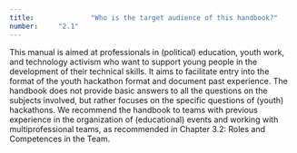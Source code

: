 ```yaml
---
title: 				"Who is the target audience of this handbook?"
number: 	"2.1"
---     
```


This manual is aimed at professionals in (political) education, youth work, and technology activism who want to support young people in the development of their technical skills. It aims to facilitate entry into the format of the youth hackathon format and document past experience. The handbook does not provide basic answers to all the questions on the subjects involved, but rather focuses on the specific questions of (youth) hackathons. We recommend the handbook to teams with previous experience in the organization of (educational) events and working with multiprofessional teams, as recommended in Chapter 3.2: Roles and Competences in the Team.